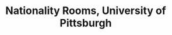 ---
layout: repo
title: "Nationality Rooms, University of Pittsburgh"
id: 14990
permalink: repos/14990/
---
